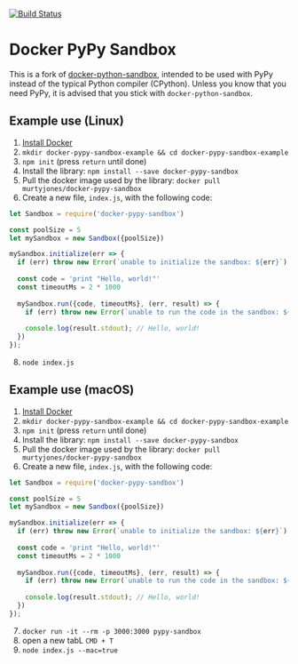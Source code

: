 [![Build Status](https://travis-ci.org/murtyjones/docker-pypy-sandbox.svg?branch=master)](https://travis-ci.org/murtyjones/docker-pypy-sandbox)
# Docker PyPy Sandbox

This is a fork of [docker-python-sandbox](https://github.com/christophetd/docker-python-sandbox), intended to be used with PyPy instead of the typical Python compiler (CPython). Unless you know that you need PyPy, it is advised that you stick with `docker-python-sandbox`.

## Example use (Linux)
1. [Install Docker](https://docs.docker.com/engine/installation/)
2. `mkdir docker-pypy-sandbox-example && cd docker-pypy-sandbox-example`
3. `npm init` (press `return` until done)
4. Install the library: `npm install --save docker-pypy-sandbox`
5. Pull the docker image used by the library: `docker pull murtyjones/docker-pypy-sandbox`
6. Create a new file, `index.js`, with the following code:
```javascript
let Sandbox = require('docker-pypy-sandbox')

const poolSize = 5
let mySandbox = new Sandbox({poolSize})

mySandbox.initialize(err => {
  if (err) throw new Error(`unable to initialize the sandbox: ${err}`)
  
  const code = 'print "Hello, world!"'
  const timeoutMs = 2 * 1000
  
  mySandbox.run({code, timeoutMs}, (err, result) => {
    if (err) throw new Error(`unable to run the code in the sandbox: ${err}`)
    
    console.log(result.stdout); // Hello, world!
  })
});

```
8. `node index.js`

## Example use (macOS)

1. [Install Docker](https://docs.docker.com/engine/installation/)
2. `mkdir docker-pypy-sandbox-example && cd docker-pypy-sandbox-example`
3. `npm init` (press `return` until done)
4. Install the library: `npm install --save docker-pypy-sandbox`
5. Pull the docker image used by the library: `docker pull murtyjones/docker-pypy-sandbox`
6. Create a new file, `index.js`, with the following code:
```javascript
let Sandbox = require('docker-pypy-sandbox')

const poolSize = 5
let mySandbox = new Sandbox({poolSize})

mySandbox.initialize(err => {
  if (err) throw new Error(`unable to initialize the sandbox: ${err}`)
  
  const code = 'print "Hello, world!"'
  const timeoutMs = 2 * 1000
  
  mySandbox.run({code, timeoutMs}, (err, result) => {
    if (err) throw new Error(`unable to run the code in the sandbox: ${err}`)
    
    console.log(result.stdout); // Hello, world!
  })
});

```
7. `docker run -it --rm -p 3000:3000 pypy-sandbox`
8. open a new tabL `CMD + T`
9. `node index.js --mac=true`
